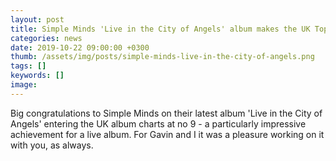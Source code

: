 ```yaml
---
layout: post
title: Simple Minds 'Live in the City of Angels' album makes the UK Top 10
categories: news
date: 2019-10-22 09:00:00 +0300
thumb: /assets/img/posts/simple-minds-live-in-the-city-of-angels.png
tags: []
keywords: []
image: 
---
```


Big congratulations to Simple Minds on their latest album 'Live in the City of Angels' entering the UK album charts at no 9 - a particularly impressive achievement for a live album. For Gavin and I it was a pleasure working on it with you, as always.